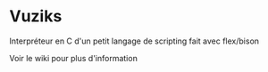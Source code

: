 Vuziks
======

Interpréteur en C d'un petit langage de scripting fait avec flex/bison

Voir le wiki pour plus d'information
